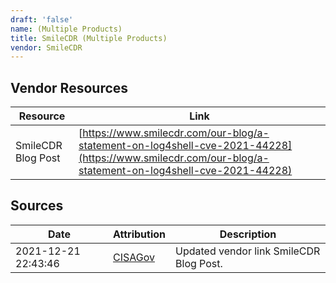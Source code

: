```yaml
---
draft: 'false'
name: (Multiple Products)
title: SmileCDR (Multiple Products)
vendor: SmileCDR
---
```


## Vendor Resources
| Resource | Link |
| --- | --- |
| SmileCDR Blog Post | [https://www.smilecdr.com/our-blog/a-statement-on-log4shell-cve-2021-44228](https://www.smilecdr.com/our-blog/a-statement-on-log4shell-cve-2021-44228) |



## Sources
| Date | Attribution | Description |
| --- | --- | --- |
| 2021-12-21 22:43:46 | [CISAGov](https://raw.githubusercontent.com/cisagov/log4j-affected-db/develop/README.md) | Updated vendor link SmileCDR Blog Post.  |
